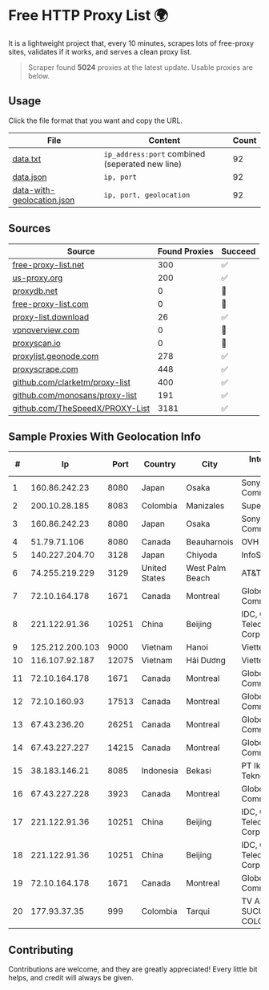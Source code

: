 
# Free HTTP Proxy List 🌍

It is a lightweight project that, every 10 minutes, scrapes lots of free-proxy sites, validates if it works, and serves a clean proxy list.


> Scraper found **5024** proxies at the latest update. Usable proxies are below.

## Usage

Click the file format that you want and copy the URL.


|File|Content|Count|
|----|-------|-----|
|[data.txt](https://raw.githubusercontent.com/themiralay/Proxy-List-World/master/data.txt)|`ip_address:port` combined (seperated new line)|92|
|[data.json](https://raw.githubusercontent.com/themiralay/Proxy-List-World/master/data.json)|`ip, port`|92|
|[data-with-geolocation.json](https://raw.githubusercontent.com/themiralay/Proxy-List-World/master/data-with-geolocation.json)|`ip, port, geolocation`|92|

## Sources

|Source|Found Proxies|Succeed|
|------|-------------|-------|
|[free-proxy-list.net](https://free-proxy-list.net)|300|✅|
|[us-proxy.org](https://www.us-proxy.org)|200|✅|
|[proxydb.net](http://proxydb.net)|0|🚫|
|[free-proxy-list.com](https://free-proxy-list.com/?page=&port=&type%5B%5D=http&type%5B%5D=https&up_time=0&search=Search)|0|🚫|
|[proxy-list.download](https://www.proxy-list.download/HTTP)|26|✅|
|[vpnoverview.com](https://vpnoverview.com/privacy/anonymous-browsing/free-proxy-servers)|0|🚫|
|[proxyscan.io](https://www.proxyscan.io)|0|🚫|
|[proxylist.geonode.com](https://proxylist.geonode.com/api/proxy-list?limit=300&page=1&sort_by=lastChecked&sort_type=desc&protocols=http,https)|278|✅|
|[proxyscrape.com](https://api.proxyscrape.com/v2/?request=displayproxies&protocol=http&timeout=10000&country=all&ssl=all&anonymity=all)|448|✅|
|[github.com/clarketm/proxy-list](https://raw.githubusercontent.com/clarketm/proxy-list/master/proxy-list-raw.txt)|400|✅|
|[github.com/monosans/proxy-list](https://raw.githubusercontent.com/monosans/proxy-list/main/proxies/http.txt)|191|✅|
|[github.com/TheSpeedX/PROXY-List](https://raw.githubusercontent.com/TheSpeedX/PROXY-List/master/http.txt)|3181|✅|


## Sample Proxies With Geolocation Info

|#|Ip|Port|Country|City|Internet Service Provider|
|-|--|----|-------|----|-------------------------|
|1|160.86.242.23|8080|Japan|Osaka|Sony Network Communications Inc|
|2|200.10.28.185|8083|Colombia|Manizales|Super Redes S.A.S|
|3|160.86.242.23|8080|Japan|Osaka|Sony Network Communications Inc|
|4|51.79.71.106|8080|Canada|Beauharnois|OVH SAS|
|5|140.227.204.70|3128|Japan|Chiyoda|InfoSphere|
|6|74.255.219.229|3129|United States|West Palm Beach|AT&T Corp.|
|7|72.10.164.178|1671|Canada|Montreal|GloboTech Communications|
|8|221.122.91.36|10251|China|Beijing|IDC, China Telecommunications Corporation|
|9|125.212.200.103|9000|Vietnam|Hanoi|Viettel Corporation|
|10|116.107.92.187|12075|Vietnam|Hải Dương|Viettel Corporation|
|11|72.10.164.178|1671|Canada|Montreal|GloboTech Communications|
|12|72.10.160.93|17513|Canada|Montreal|GloboTech Communications|
|13|67.43.236.20|26251|Canada|Montreal|GloboTech Communications|
|14|67.43.227.227|14215|Canada|Montreal|GloboTech Communications|
|15|38.183.146.21|8085|Indonesia|Bekasi|PT Ikhlas Cipta Teknologi|
|16|67.43.227.228|3923|Canada|Montreal|GloboTech Communications|
|17|221.122.91.36|10251|China|Beijing|IDC, China Telecommunications Corporation|
|18|221.122.91.36|10251|China|Beijing|IDC, China Telecommunications Corporation|
|19|72.10.164.178|1671|Canada|Montreal|GloboTech Communications|
|20|177.93.37.35|999|Colombia|Tarqui|TV AZTECA SUCURSAL COLOMBIA|



## Contributing

Contributions are welcome, and they are greatly appreciated! Every
little bit helps, and credit will always be given.


